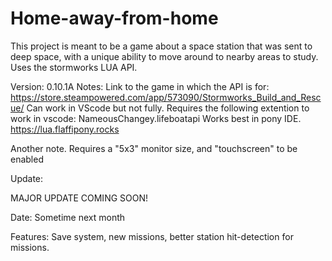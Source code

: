 # Home-away-from-home
This project is meant to be a game about a space station that was sent to deep space, with a unique ability to move around to nearby areas to study. Uses the stormworks LUA API.

Version: 0.10.1A
Notes: Link to the game in which the API is for:
https://store.steampowered.com/app/573090/Stormworks_Build_and_Rescue/
Can work in VScode but not fully. Requires the following extention to work in vscode:
NameousChangey.lifeboatapi
Works best in pony IDE.
https://lua.flaffipony.rocks

Another note. Requires a "5x3" monitor size, and "touchscreen" to be enabled


Update:

MAJOR UPDATE COMING SOON!

Date: Sometime next month

Features: Save system, new missions, better station hit-detection for missions.
